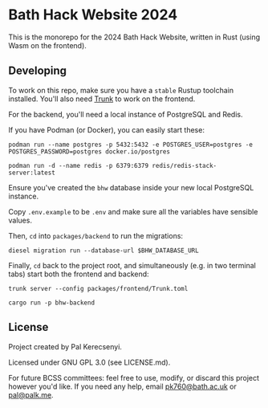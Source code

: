 # Bath Hack Website 2024

This is the monorepo for the 2024 Bath Hack Website, written in Rust (using Wasm on the frontend).

## Developing
To work on this repo, make sure you have a `stable` Rustup toolchain installed. You'll also need [Trunk](https://trunkrs.dev/) to work on the frontend.

For the backend, you'll need a local instance of PostgreSQL and Redis.

If you have Podman (or Docker), you can easily start these:

```
podman run --name postgres -p 5432:5432 -e POSTGRES_USER=postgres -e POSTGRES_PASSWORD=postgres docker.io/postgres
```

```
podman run -d --name redis -p 6379:6379 redis/redis-stack-server:latest
```

Ensure you've created the `bhw` database inside your new local PostgreSQL instance.

Copy `.env.example` to be `.env` and make sure all the variables have sensible values.

Then, `cd` into `packages/backend` to run the migrations:

```
diesel migration run --database-url $BHW_DATABASE_URL
```

Finally, `cd` back to the project root, and simultaneously (e.g. in two terminal tabs) start both the frontend and backend:

```
trunk server --config packages/frontend/Trunk.toml
```

```
cargo run -p bhw-backend
```

## License
Project created by Pal Kerecsenyi.

Licensed under GNU GPL 3.0 (see LICENSE.md).

For future BCSS committees: feel free to use, modify, or discard this project however you'd like. If you need any help, email pk760@bath.ac.uk or pal@palk.me.
